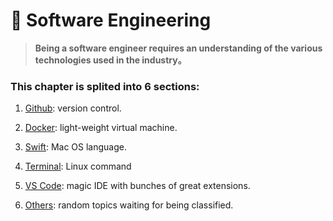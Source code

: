 # **:rocket: Software Engineering**

>**Being a software engineer requires an understanding of the various technologies used in the industry。**

### **This chapter is splited into 6 sections:**

1. [Github](Github/README.md): version control.

2. [Docker](Docker/README.md): light-weight virtual machine.

3. [Swift](Swift/README.md): Mac OS language.

4. [Terminal](Terminal/README.md): Linux command

5. [VS Code](VS_Code/README.md): magic IDE with bunches of great extensions.

6. [Others](Others/README.md): random topics waiting for being classified.


